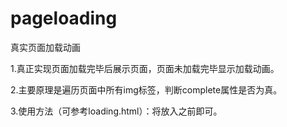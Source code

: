 # pageloading
真实页面加载动画

1.真正实现页面加载完毕后展示页面，页面未加载完毕显示加载动画。

2.主要原理是遍历页面中所有img标签，判断complete属性是否为真。

3.使用方法（可参考loading.html）：将<script src="qhasilver_loading.js"></script>放入</body>之前即可。


